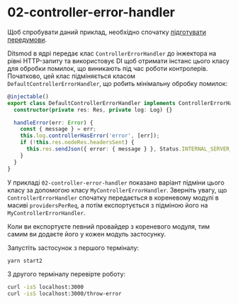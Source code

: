 # 02-controller-error-handler

Щоб спробувати даний приклад, необхідно спочатку [підготувати передумови](./prerequisite).

Ditsmod в ядрі передає клас `ControllerErrorHandler` до інжектора на рівні HTTP-запиту та використовує DI щоб отримати інстанс цього класу для обробки помилок, що виникають під час роботи контролерів. Початково, цей клас підміняється класом `DefaultControllerErrorHandler`, що робить мінімальну обробку помилок:

```ts
@injectable()
export class DefaultControllerErrorHandler implements ControllerErrorHandler {
  constructor(private res: Res, private log: Log) {}

  handleError(err: Error) {
    const { message } = err;
    this.log.controllerHasError('error', [err]);
    if (!this.res.nodeRes.headersSent) {
      this.res.sendJson({ error: { message } }, Status.INTERNAL_SERVER_ERROR);
    }
  }
}
```

У прикладі `02-controller-error-handler` показано варіант підміни цього класу за допомогою класу `MyControllerErrorHandler`. Зверніть увагу, що `ControllerErrorHandler` спочатку передається в кореневому модулі в масиві `providersPerReq`, а потім експортується з підміною його на `MyControllerErrorHandler`.

Коли ви експортуєте певний провайдер з кореневого модуля, тим самим ви додаєте його у кожен модуль застосунку.

Запустіть застосунок з першого терміналу:

```bash
yarn start2
```

З другого терміналу перевірте роботу:

```bash
curl -isS localhost:3000
curl -isS localhost:3000/throw-error
```
